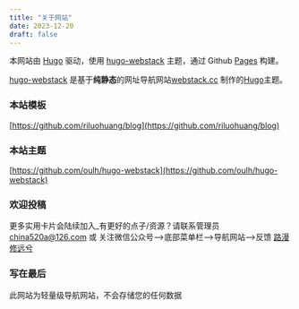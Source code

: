 ```yaml
---
title: "关于网站"
date: 2023-12-20
draft: false
---
```




本网站由 [Hugo](https://github.com/gohugoio/hugo) 驱动，使用 [hugo-webstack](https://github.com/oulh/hugo-webstack) 主题，通过 Github [Pages](https://pages.github.com/) 构建。

[hugo-webstack](https://github.com/oulh/hugo-webstack) 是基于**纯静态**的网址导航网站[webstack.cc](https://github.com/WebStackPage/WebStackPage.github.io) 制作的[Hugo](https://gohugo.io/)主题。

### 本站模板

[https://github.com/riluohuang/blog](https://github.com/riluohuang/blog)

### 本站主题

[https://github.com/oulh/hugo-webstack](https://github.com/oulh/hugo-webstack)

### 欢迎投稿

更多实用卡片会陆续加入_有更好的点子/资源？请联系管理员 china520a@126.com 或 关注微信公众号-->底部菜单栏-->导航网站-->反馈 [路漫修远兮](https://poison.us.kg/%E5%BE%AE%E4%BF%A1%E5%85%AC%E4%BC%97%E5%8F%B7.jpg)

### 写在最后

此网站为轻量级导航网站，不会存储您的任何数据
